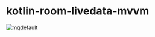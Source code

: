 # kotlin-room-livedata-mvvm
![mqdefault](https://user-images.githubusercontent.com/107117774/174491146-4b7042e1-a1a9-4304-9256-71464f04b04e.jpg)
